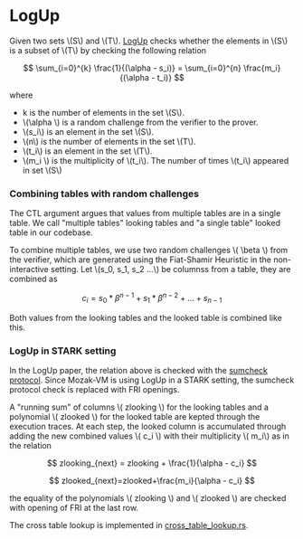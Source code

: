# LogUp

Given two sets \\(S\\) and \\(T\\). [LogUp] checks whether the elements in \\(S\\) is a subset of \\(T\\) by checking
the following relation

$$
\sum_{i=0}^{k} \frac{1}{(\alpha - s_i)} = \sum_{i=0}^{n} \frac{m_i}{(\alpha - t_i)}
$$

where
* k is the number of elements in the set \\(S\\).
* \\(\alpha \\) is a random challenge from the verifier to the prover.
* \\(s_i\\) is an element in the set \\(S\\).
* \\(n\\) is the number of elements in the set \\(T\\).
* \\(t_i\\) is an element in the set \\(T\\).
* \\(m_i \\) is the multiplicity of \\(t_i\\). The number of times \\(t_i\\) appeared in set \\(S\\)

### Combining tables with random challenges

The CTL argument argues that values from multiple tables are in a single table. We call "multiple tables" looking tables
and "a single table" looked table in our codebase.

To combine multiple tables, we use two random challenges \\( \beta \\) from the verifier, which are generated using
the Fiat-Shamir Heuristic in the non-interactive setting. Let \\(s_0, s_1, s_2 ...\\) be columnss from a table, they are combined as

$$
c_i = s_0*\beta^{n-1} + s_1*\beta^{n-2} + ... + s_{n-1}
$$

Both values from the looking tables and the looked table is combined like this.

### LogUp in STARK setting

In the LogUp paper, the relation above is checked with the [sumcheck protocol]. Since Mozak-VM is using LogUp in a STARK setting, the sumcheck protocol
check is replaced with FRI openings.

A "running sum" of columns \\( zlooking \\) for the looking tables and a polynomial \\( zlooked \\) for the looked table are kepted through the execution traces. At each step, the looked column is accumulated through adding the new combined values \\( c_i \\) with their multiplicity \\( m_i\\) as in the relation

$$
zlooking_{next} = zlooking + \frac{1}{\alpha - c_i}
$$

$$
zlooked_{next}=zlooked+\frac{m_i}{\alpha - c_i}
$$

the equality of the polynomials \\( zlooking \\) and \\( zlooked \\) are checked with opening of FRI at the last row.

The cross table lookup is implemented in [cross_table_lookup.rs].

[LogUp]: https://eprint.iacr.org/2022/1530.pdf
[sumcheck protocol]: https://dl.acm.org/doi/pdf/10.1145/146585.146605
[cross_table_lookup.rs]: ../../circuits/src/cross_table_lookup.rs
